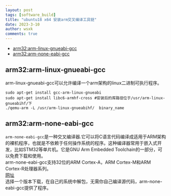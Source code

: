 ```yaml
---
layout: post
tags: [software_build]
title: "ubuntu18 x64 安装arm交叉编译工具链"
date: 2023-3-10
author: wsxk
comments: true
---
```


- [arm32:arm-linux-gnueabi-gcc ](#arm32arm-linux-gnueabi-gcc-)
- [arm32:arm-none-eabi-gcc](#arm32arm-none-eabi-gcc)


## arm32:arm-linux-gnueabi-gcc <br>
arm-linux-gnueabi-gcc可以允许编译一个arm架构的linux二进制可执行程序。<br>

    sudo apt-get install gcc-arm-linux-gnueabi
    sudo apt-get install libc6-armhf-cross #安装后的库路径位于/usr/arm-linux-gnueabihf/下
    ./qemu-arm -L /usr/arm-linux-gnueabihf/  binary_name 


## arm32:arm-none-eabi-gcc<br>
`arm-none-eabi-gcc`是一种交叉编译器.它可以将C语言代码编译成适用于ARM架构的裸机程序，也就是不依赖于任何操作系统的程序。这种编译器常用于嵌入式开发，比如STM32等单片机。它是GNU Arm Embedded Toolchain的一部分，可以免费下载和使用。<br>
arm-none-eabi-gcc支持32位的ARM Cortex-A，ARM Cortex-M和ARM Cortex-R处理器系列。<br>
[网址](https://developer.arm.com/downloads/-/gnu-rm)<br>
选择一个版本下载，在自己的系统中解包，无需你自己编译源代码，arm-none-eabi-gcc提供了程序。<br>
